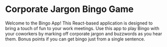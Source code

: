 # Corporate Jargon Bingo Game

Welcome to the Bingo App! This React-based application is designed to bring a touch of fun to your work meetings. Use this app to play Bingo with your coworkers by marking off corporate jargon and buzzwords as you hear them. Bonus points if you can get bingo just from a single sentence.

